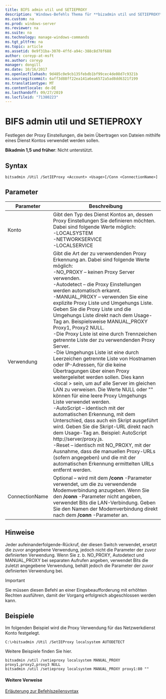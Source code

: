 ```yaml
---
title: BIFS admin util und SETIEPROXY
description: 'Windows-Befehls Thema für **bizadmin util und SETIEPROXY** : Legen Sie Proxy Einstellungen fest, die beim Übertragen von Dateien mithilfe eines Dienst Kontos verwendet werden sollen.'
ms.custom: na
ms.prod: windows-server
ms.reviewer: na
ms.suite: na
ms.technology: manage-windows-commands
ms.tgt_pltfrm: na
ms.topic: article
ms.assetid: 0e9f31ba-3070-4ffd-a94c-388c8d78f688
author: coreyp-at-msft
ms.author: coreyp
manager: dongill
ms.date: 10/16/2017
ms.openlocfilehash: 9d485c0e9cb135febdb1bf99cec4de08d7c9321b
ms.sourcegitcommit: 6aff3d88ff22ea141a6ea6572a5ad8dd6321f199
ms.translationtype: MT
ms.contentlocale: de-DE
ms.lasthandoff: 09/27/2019
ms.locfileid: "71380223"
---
```

# <a name="bitsadmin-util-and-setieproxy"></a>BIFS admin util und SETIEPROXY

Festlegen der Proxy Einstellungen, die beim Übertragen von Dateien mithilfe eines Dienst Kontos verwendet werden sollen.

**Bikadmin 1,5 und früher**: Nicht unterstützt.

## <a name="syntax"></a>Syntax

```
bitsadmin /Util /SetIEProxy <Account> <Usage>[/Conn <ConnectionName>]
```

## <a name="parameters"></a>Parameter

|Parameter|Beschreibung|
|---------|-----------|
|Konto|Gibt den Typ des Dienst Kontos an, dessen Proxy Einstellungen Sie definieren möchten. Dabei sind folgende Werte möglich:</br>-LOCALSYSTEM</br>-NETWORKSERVICE</br>-LOCALSERVICE|
|Verwendung|Gibt die Art der zu verwendenden Proxy Erkennung an. Dabei sind folgende Werte möglich:</br>-NO_PROXY – keinen Proxy Server verwenden.</br>-Autodetect – die Proxy Einstellungen werden automatisch erkannt.</br>-MANUAL_PROXY – verwenden Sie eine explizite Proxy Liste und Umgehungs Liste. Geben Sie die Proxy Liste und die Umgehungs Liste direkt nach dem Usage-Tag an. Beispielsweise MANUAL_PROXY Proxy1, Proxy2 NULL.</br>    -Die Proxy Liste ist eine durch Trennzeichen getrennte Liste der zu verwendenden Proxy Server.</br>    -Die Umgehungs Liste ist eine durch Leerzeichen getrennte Liste von Hostnamen oder IP-Adressen, für die keine Übertragungen über einen Proxy weitergeleitet werden sollen. Dies kann \<local > sein, um auf alle Server im gleichen LAN zu verweisen. Die Werte NULL oder "" können für eine leere Proxy Umgehungs Liste verwendet werden.</br>-AutoScript – identisch mit der automatischen Erkennung, mit dem Unterschied, dass auch ein Skript ausgeführt wird. Geben Sie die Skript-URL direkt nach dem Usage-Tag an. Beispiel: AutoScript http://server/proxy.js.</br>-Reset – identisch mit NO_PROXY, mit der Ausnahme, dass die manuellen Proxy-URLs (sofern angegeben) und die mit der automatischen Erkennung ermittelten URLs entfernt werden.|
|ConnectionName|Optional – wird mit dem **/conn** -Parameter verwendet, um die zu verwendende Modemverbindung anzugeben. Wenn Sie den **/conn** -Parameter nicht angeben, verwendet Bits die LAN-Verbindung. Geben Sie den Namen der Modemverbindung direkt nach dem **/conn** -Parameter an.|

## <a name="remarks"></a>Hinweise

Jeder aufeinanderfolgende-Rückruf, der diesen Switch verwendet, ersetzt die zuvor angegebene Verwendung, jedoch nicht die Parameter der zuvor definierten Verwendung. Wenn Sie z. b. NO_PROXY, Autodetect und MANUAL_PROXY bei separaten Aufrufen angeben, verwendet Bits die zuletzt angegebene Verwendung, behält jedoch die Parameter der zuvor definierten Verwendung bei.

> [!IMPORTANT]
> Sie müssen diesen Befehl an einer Eingabeaufforderung mit erhöhten Rechten ausführen, damit der Vorgang erfolgreich abgeschlossen werden kann.

## <a name="examples"></a>Beispiele

Im folgenden Beispiel wird die Proxy Verwendung für das Netzwerkdienst Konto festgelegt.

```
C:\>bitsadmin /Util /SetIEProxy localsystem AUTODETECT
```

Weitere Beispiele finden Sie hier.

```
bitsadmin /util /setieproxy localsystem MANUAL_PROXY proxy1,proxy2,proxy3 NULL
bitsadmin /util /setieproxy localsystem MANUAL_PROXY proxy1:80 ""
```

#### <a name="additional-references"></a>Weitere Verweise

[Erläuterung zur Befehlszeilensyntax](command-line-syntax-key.md)